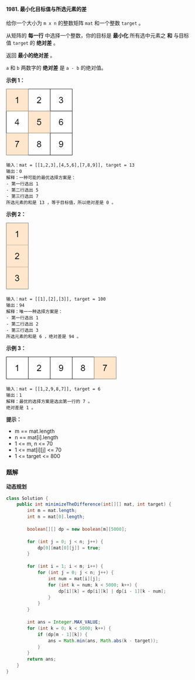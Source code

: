 #### 1981. 最小化目标值与所选元素的差

给你一个大小为 `m x n` 的整数矩阵 `mat` 和一个整数 `target` 。

从矩阵的 **每一行** 中选择一个整数，你的目标是 **最小化** 所有选中元素之 **和** 与目标值 `target` 的 **绝对差** 。

返回 **最小的绝对差** 。

`a` 和 `b` 两数字的 **绝对差** 是 `a - b` 的绝对值。

**示例 1：**

![img](./images/最小化目标值与所选元素的差/1.jpg)

```shell
输入：mat = [[1,2,3],[4,5,6],[7,8,9]], target = 13
输出：0
解释：一种可能的最优选择方案是：
- 第一行选出 1
- 第二行选出 5
- 第三行选出 7
所选元素的和是 13 ，等于目标值，所以绝对差是 0 。
```

**示例 2：**

![img](./images/最小化目标值与所选元素的差/2.jpg)

```shell
输入：mat = [[1],[2],[3]], target = 100
输出：94
解释：唯一一种选择方案是：
- 第一行选出 1
- 第二行选出 2
- 第三行选出 3
所选元素的和是 6 ，绝对差是 94 。
```

**示例 3：**

![img](./images/最小化目标值与所选元素的差/3.jpg)

```shell
输入：mat = [[1,2,9,8,7]], target = 6
输出：1
解释：最优的选择方案是选出第一行的 7 。
绝对差是 1 。
```

**提示：**

* m == mat.length
* n == mat[i].length
* 1 <= m, n <= 70
* 1 <= mat[i][j] <= 70
* 1 <= target <= 800

### 题解

**动态规划**

```java
class Solution {
    public int minimizeTheDifference(int[][] mat, int target) {
        int m = mat.length;
        int n = mat[0].length;

        boolean[][] dp = new boolean[m][5000];

        for (int j = 0; j < n; j++) {
            dp[0][mat[0][j]] = true;
        }

        for (int i = 1; i < m; i++) {
            for (int j = 0; j < n; j++) {
                int num = mat[i][j];
                for (int k = num; k < 5000; k++) {
                    dp[i][k] = dp[i][k] | dp[i - 1][k - num];
                }
            }
        }

        int ans = Integer.MAX_VALUE;
        for (int k = 0; k < 5000; k++) {
            if (dp[m - 1][k]) {
                ans = Math.min(ans, Math.abs(k - target));
            }
        }
        return ans;
    }
}
```

